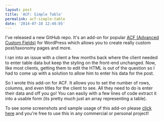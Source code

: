 ```yaml
---
layout: post
title: 'ACF: Simple Table'
permalink: acf-simple-table
date: '2014-07-18 12:48:05'
---
```


I've released a new GitHub repo. It's an add-on for popular [ACF (Advanced Custom Fields)](http://www.advancedcustomfields.com/) for WordPress which allows you to create really custom post/taxonomy pages and more.

I ran into an issue with a client a few months back where the client needed to enter table data but keep the styling on the front-end unchanged. Now, like most clients, getting them to edit the HTML is out of the question so I had to come up with a solution to allow him to enter his data for the post.

So I wrote this add-on for ACF. It allows you to set the number of rows, columns, and even titles for the client to see. All they need to do is enter their data and off you go! You can easily with a few lines of code extract it into a usable form (its pretty much just an array representing a table).

To see some screenshots and sample usage of this add-on please [click here](https://github.com/osiset/acf-simple_table) and you're free to use this in any commercial or personal project!
